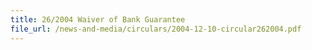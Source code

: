```yaml
---
title: 26/2004 Waiver of Bank Guarantee
file_url: /news-and-media/circulars/2004-12-10-circular262004.pdf
---
```

